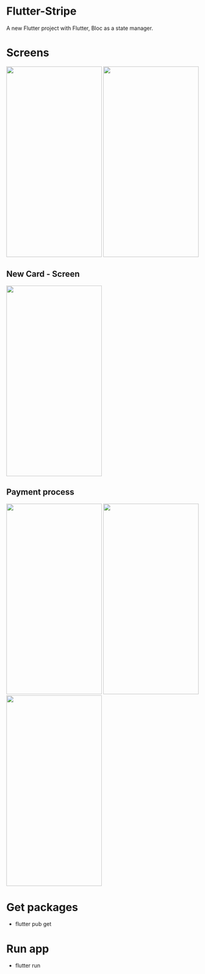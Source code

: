 # Flutter-Stripe

A new Flutter project with Flutter, Bloc as a state manager.

# Screens

<p>
<img src="https://i.postimg.cc/SNgGTK7t/Screenshot-1642951487.png" width="250" height="500">
<img src="https://i.ibb.co/RGwKWqL/Screenshot-1642951506.png" width="250" height="500">  
</p>

 
<h2>New Card - Screen</h2>
<img src="https://i.ibb.co/zVPYWQx/Screenshot-1642951499.png" width="250" height="500">

<h2>Payment process</h2>
<p>
<img src="https://i.ibb.co/RGwKWqL/Screenshot-1642951506.png" width="250" height="500">
<img src="https://i.ibb.co/3dGWGyJ/Screenshot-1642951511.png" width="250" height="500">
<img src="https://i.ibb.co/b1r9qc6/Screenshot-1642951515.png" width="250" height="500">  
</p>

# Get packages

- flutter pub get

# Run app

- flutter run

